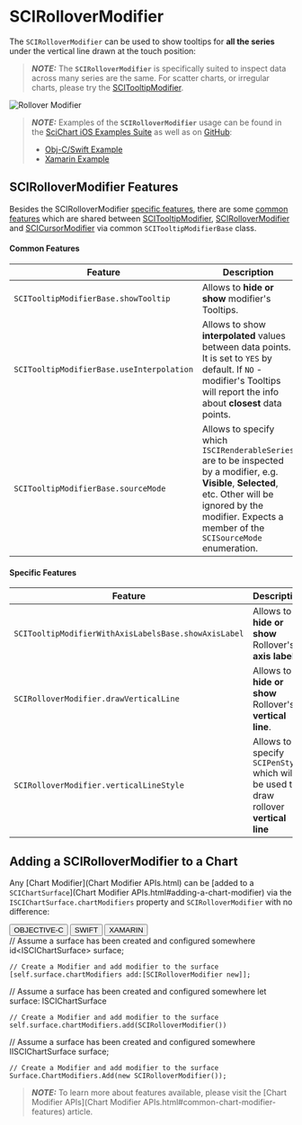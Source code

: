 # SCIRolloverModifier
The `SCIRolloverModifier` can be used to show tooltips for **all the series** under the vertical line drawn at the touch position:

> **_NOTE:_** The **`SCIRolloverModifier`** is specifically suited to inspect data across many series are the same. For scatter charts, or irregular charts, please try the [SCITooltipModifier](interactivity---scitooltipmodifier.html).

![Rollover Modifier](img/modifiers-2d/rollover-modifier-example.png)

> **_NOTE:_** Examples of the **`SCIRolloverModifier`** usage can be found in the [SciChart iOS Examples Suite](https://www.scichart.com/examples/ios-chart/) as well as on [GitHub](https://github.com/ABTSoftware/SciChart.iOS.Examples):
> 
> - [Obj-C/Swift Example](https://www.scichart.com/example/ios-chart-tooltips-using-rollovermodifier/)
> - [Xamarin Example](https://www.scichart.com/example/xamarin-chart-using-rollovermodifier-tooltips-example/)

## SCIRolloverModifier Features
Besides the SCIRolloverModifier [specific features](#specific-features), there are some [common features](#common-features) which are shared between [SCITooltipModifier](interactivity---scitooltipmodifier.html), [SCIRolloverModifier](interactivity---scirollovermodifier.html) and [SCICursorModifier](interactivity---scicursormodifier.html) via common `SCITooltipModifierBase` class.

#### Common Features

| **Feature**                               | **Description**                                                                                                                                                 |
| ----------------------------------------- | --------------------------------------------------------------------------------------------------------------------------------------------------------------- |
| `SCITooltipModifierBase.showTooltip`      | Allows to **hide or show** modifier's Tooltips.                                                                                                                 |
| `SCITooltipModifierBase.useInterpolation` | Allows to show **interpolated** values between data points. It is set to `YES` by default. If `NO` - modifier's Tooltips will report the info about **closest** data points. |
| `SCITooltipModifierBase.sourceMode`       | Allows to specify which `ISCIRenderableSeries` are to be inspected by a modifier, e.g. **Visible**, **Selected**, etc. Other will be ignored by the modifier. Expects a member of the `SCISourceMode` enumeration. |

#### Specific Features

| **Feature**                                          | **Description**                                                                       |
| ---------------------------------------------------- | ------------------------------------------------------------------------------------- |
| `SCITooltipModifierWithAxisLabelsBase.showAxisLabel` | Allows to **hide or show** Rollover's **axis label**                                  |
| `SCIRolloverModifier.drawVerticalLine`               | Allows to **hide or show** Rollover's **vertical line**.                              |
| `SCIRolloverModifier.verticalLineStyle`              | Allows to specify `SCIPenStyle` which will be used to draw rollover **vertical line** |

## Adding a SCIRolloverModifier to a Chart
Any [Chart Modifier](Chart Modifier APIs.html) can be [added to a `SCIChartSurface`](Chart Modifier APIs.html#adding-a-chart-modifier) via the `ISCIChartSurface.chartModifiers` property and `SCIRolloverModifier` with no difference:

<div class="code-snippet-tabs">
  <button class="code-snippet-tab" onclick="showCodeFor(event, 'objectivec')">OBJECTIVE-C</button>
  <button class="code-snippet-tab" onclick="showCodeFor(event, 'swift')">SWIFT</button>
  <button class="code-snippet-tab" onclick="showCodeFor(event, 'cs')">XAMARIN</button>
</div>
<div class="code-snippet" id="objectivec">
    // Assume a surface has been created and configured somewhere
    id&lt;ISCIChartSurface&gt; surface;

    // Create a Modifier and add modifier to the surface
    [self.surface.chartModifiers add:[SCIRolloverModifier new]];
</div>
<div class="code-snippet" id="swift">
    // Assume a surface has been created and configured somewhere
    let surface: ISCIChartSurface

    // Create a Modifier and add modifier to the surface
    self.surface.chartModifiers.add(SCIRolloverModifier())
</div>
<div class="code-snippet" id="cs">
    // Assume a surface has been created and configured somewhere
    IISCIChartSurface surface;

    // Create a Modifier and add modifier to the surface
    Surface.ChartModifiers.Add(new SCIRolloverModifier());
</div>

> **_NOTE:_** To learn more about features available, please visit the [Chart Modifier APIs](Chart Modifier APIs.html#common-chart-modifier-features) article.
